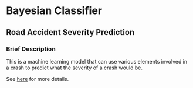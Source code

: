 # Bayesian Classifier
## Road Accident Severity Prediction
### Brief Description
This is a machine learning model that can use various elements involved in a crash to predict what the severity of a crash would be.

See [here](https://github.com/adam-fitz395/ML-Projects/tree/main/Bayesian%20Classifier/Road%20Accident%20Severity%20Prediction) for more details.
